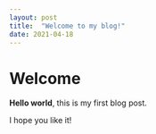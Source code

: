 ```yaml
---
layout: post
title:  "Welcome to my blog!"
date: 2021-04-18
---
```


# Welcome

**Hello world**, this is my first blog post.

I hope you like it!

